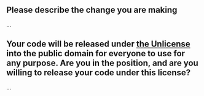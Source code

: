 ## Please describe the change you are making

...

## Your code will be released under [the Unlicense](LICENSE.md) into the public domain for everyone to use for any purpose. Are you in the position, and are you willing to release your code under this license?

...
